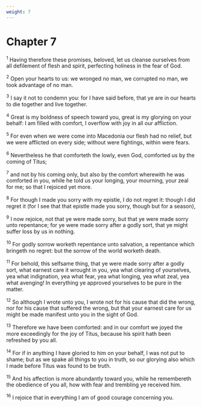 ```yaml
---
weight: 7
---
```


# Chapter 7

<sup>1</sup> Having therefore these promises, beloved, let us cleanse ourselves from all defilement of flesh and spirit, perfecting holiness in the fear of God. 

<sup>2</sup> Open your hearts to us: we wronged no man, we corrupted no man, we took advantage of no man. 

<sup>3</sup> I say it not to condemn you: for I have said before, that ye are in our hearts to die together and live together. 

<sup>4</sup> Great is my boldness of speech toward you, great is my glorying on your behalf: I am filled with comfort, I overflow with joy in all our affliction. 

<sup>5</sup> For even when we were come into Macedonia our flesh had no relief, but we were afflicted on every side; without were fightings, within were fears. 

<sup>6</sup> Nevertheless he that comforteth the lowly, even God, comforted us by the coming of Titus; 

<sup>7</sup> and not by his coming only, but also by the comfort wherewith he was comforted in you, while he told us your longing, your mourning, your zeal for me; so that I rejoiced yet more. 

<sup>8</sup> For though I made you sorry with my epistle, I do not regret it: though I did regret it (for I see that that epistle made you sorry, though but for a season), 

<sup>9</sup> I now rejoice, not that ye were made sorry, but that ye were made sorry unto repentance; for ye were made sorry after a godly sort, that ye might suffer loss by us in nothing. 

<sup>10</sup> For godly sorrow worketh repentance unto salvation, a repentance which bringeth no regret: but the sorrow of the world worketh death. 

<sup>11</sup> For behold, this selfsame thing, that ye were made sorry after a godly sort, what earnest care it wrought in you, yea what clearing of yourselves, yea what indignation, yea what fear, yea what longing, yea what zeal, yea what avenging! In everything ye approved yourselves to be pure in the matter. 

<sup>12</sup> So although I wrote unto you, I wrote not for his cause that did the wrong, nor for his cause that suffered the wrong, but that your earnest care for us might be made manifest unto you in the sight of God. 

<sup>13</sup> Therefore we have been comforted: and in our comfort we joyed the more exceedingly for the joy of Titus, because his spirit hath been refreshed by you all. 

<sup>14</sup> For if in anything I have gloried to him on your behalf, I was not put to shame; but as we spake all things to you in truth, so our glorying also which I made before Titus was found to be truth. 

<sup>15</sup> And his affection is more abundantly toward you, while he remembereth the obedience of you all, how with fear and trembling ye received him. 

<sup>16</sup> I rejoice that in everything I am of good courage concerning you. 


